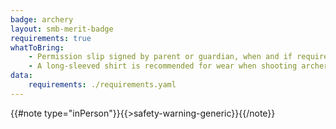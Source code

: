 ```yaml
---
badge: archery
layout: smb-merit-badge
requirements: true
whatToBring:
    - Permission slip signed by parent or guardian, when and if required by the facility or location the Archery activity is being held at (check with Scoutmaster Bucky if you are uncertain whether a permission slip is needed)
    - A long-sleeved shirt is recommended for wear when shooting archery
data:
    requirements: ./requirements.yaml
---
```


{{#note type="inPerson"}}{{>safety-warning-generic}}{{/note}}

